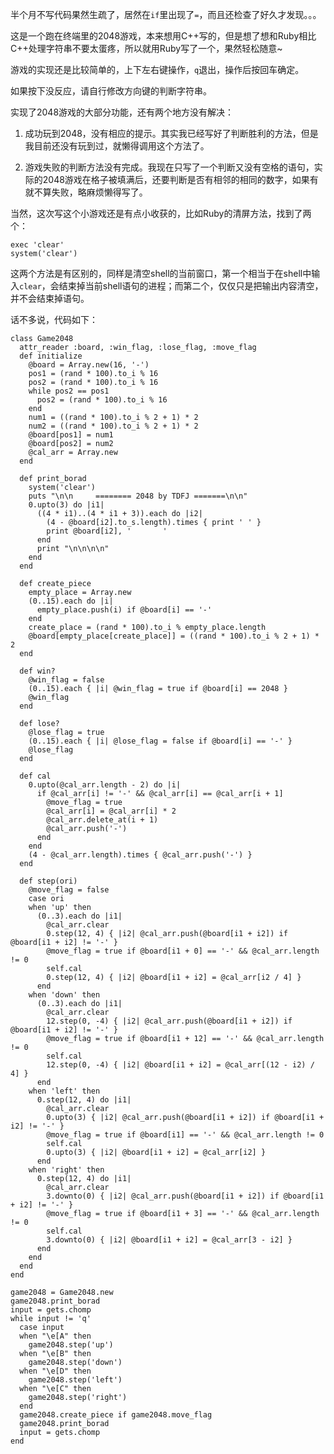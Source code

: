 半个月不写代码果然生疏了，居然在```if```里出现了```=```，而且还检查了好久才发现。。。  

这是一个跑在终端里的2048游戏，本来想用C++写的，但是想了想和Ruby相比C++处理字符串不要太蛋疼，所以就用Ruby写了一个，果然轻松随意~  

游戏的实现还是比较简单的，上下左右键操作，```q```退出，操作后按回车确定。

如果按下没反应，请自行修改方向键的判断字符串。

实现了2048游戏的大部分功能，还有两个地方没有解决：

1. 成功玩到2048，没有相应的提示。其实我已经写好了判断胜利的方法，但是我目前还没有玩到过，就懒得调用这个方法了。

2. 游戏失败的判断方法没有完成。我现在只写了一个判断又没有空格的语句，实际的2048游戏在格子被填满后，还要判断是否有相邻的相同的数字，如果有就不算失败，略麻烦懒得写了。  

当然，这次写这个小游戏还是有点小收获的，比如Ruby的清屏方法，找到了两个：

    exec 'clear'
    system('clear')  
  
这两个方法是有区别的，同样是清空shell的当前窗口，第一个相当于在shell中输入```clear```，会结束掉当前shell语句的进程；而第二个，仅仅只是把输出内容清空，并不会结束掉语句。  

话不多说，代码如下：  

    class Game2048
      attr_reader :board, :win_flag, :lose_flag, :move_flag
      def initialize
        @board = Array.new(16, '-')
        pos1 = (rand * 100).to_i % 16
        pos2 = (rand * 100).to_i % 16
        while pos2 == pos1
          pos2 = (rand * 100).to_i % 16
        end
        num1 = ((rand * 100).to_i % 2 + 1) * 2
        num2 = ((rand * 100).to_i % 2 + 1) * 2
        @board[pos1] = num1
        @board[pos2] = num2
        @cal_arr = Array.new
      end
      
      def print_borad
        system('clear') 
        puts "\n\n     ======== 2048 by TDFJ =======\n\n"
        0.upto(3) do |i1|
          ((4 * i1)..(4 * i1 + 3)).each do |i2| 
            (4 - @board[i2].to_s.length).times { print ' ' }
            print @board[i2], '       ' 
          end
          print "\n\n\n\n"
        end
      end
      
      def create_piece
        empty_place = Array.new
        (0..15).each do |i|
          empty_place.push(i) if @board[i] == '-'
        end
        create_place = (rand * 100).to_i % empty_place.length
        @board[empty_place[create_place]] = ((rand * 100).to_i % 2 + 1) * 2
      end
      
      def win?
        @win_flag = false
        (0..15).each { |i| @win_flag = true if @board[i] == 2048 }
        @win_flag
      end
      
      def lose?
        @lose_flag = true
        (0..15).each { |i| @lose_flag = false if @board[i] == '-' }
        @lose_flag
      end
      
      def cal
        0.upto(@cal_arr.length - 2) do |i|
          if @cal_arr[i] != '-' && @cal_arr[i] == @cal_arr[i + 1]
            @move_flag = true
            @cal_arr[i] = @cal_arr[i] * 2
            @cal_arr.delete_at(i + 1)
            @cal_arr.push('-')
          end
        end
        (4 - @cal_arr.length).times { @cal_arr.push('-') }
      end
      
      def step(ori)
        @move_flag = false
        case ori
        when 'up' then
          (0..3).each do |i1|
            @cal_arr.clear
            0.step(12, 4) { |i2| @cal_arr.push(@board[i1 + i2]) if @board[i1 + i2] != '-' }
            @move_flag = true if @board[i1 + 0] == '-' && @cal_arr.length != 0
            self.cal
            0.step(12, 4) { |i2| @board[i1 + i2] = @cal_arr[i2 / 4] }
          end
        when 'down' then
          (0..3).each do |i1|
            @cal_arr.clear
            12.step(0, -4) { |i2| @cal_arr.push(@board[i1 + i2]) if @board[i1 + i2] != '-' }
            @move_flag = true if @board[i1 + 12] == '-' && @cal_arr.length != 0
            self.cal
            12.step(0, -4) { |i2| @board[i1 + i2] = @cal_arr[(12 - i2) / 4] }
          end
        when 'left' then
          0.step(12, 4) do |i1|
            @cal_arr.clear
            0.upto(3) { |i2| @cal_arr.push(@board[i1 + i2]) if @board[i1 + i2] != '-' }
            @move_flag = true if @board[i1] == '-' && @cal_arr.length != 0
            self.cal
            0.upto(3) { |i2| @board[i1 + i2] = @cal_arr[i2] }
          end
        when 'right' then
          0.step(12, 4) do |i1|
            @cal_arr.clear
            3.downto(0) { |i2| @cal_arr.push(@board[i1 + i2]) if @board[i1 + i2] != '-' }
            @move_flag = true if @board[i1 + 3] == '-' && @cal_arr.length != 0
            self.cal
            3.downto(0) { |i2| @board[i1 + i2] = @cal_arr[3 - i2] }
          end
        end
      end
    end

    game2048 = Game2048.new
    game2048.print_borad
    input = gets.chomp
    while input != 'q'
      case input
      when "\e[A" then
        game2048.step('up')
      when "\e[B" then
        game2048.step('down')
      when "\e[D" then
        game2048.step('left')
      when "\e[C" then
        game2048.step('right')
      end
      game2048.create_piece if game2048.move_flag
      game2048.print_borad
      input = gets.chomp
    end
